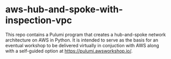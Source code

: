 # aws-hub-and-spoke-with-inspection-vpc

This repo contains a Pulumi program that creates a hub-and-spoke network architecture on AWS in Python. It is intended to serve as the basis for an eventual workshop to be delivered virtually in conjuction with AWS along with a self-guided option at <https://pulumi.awsworkshop.io/>.

